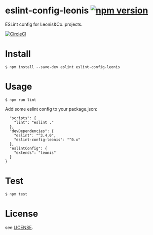 # eslint-config-leonis [![npm version](https://badge.fury.io/js/eslint-config-leonis.svg)](https://badge.fury.io/js/eslint-config-leonis)

ESLint config for Leonis&amp;Co. projects.

[![CircleCI](https://circleci.com/gh/leonis/eslint-config-leonis.svg?style=svg)](https://circleci.com/gh/leonis/eslint-config-leonis)

# Install

```
$ npm install --save-dev eslint eslint-config-leonis
```

# Usage

```
$ npm run lint
```

Add some eslint config to your package.json:

```
  "scripts": {
    "lint": "eslint ."
  },
  "devDependencies": {
    "eslint": "^3.4.0",
    "eslint-config-leonis": "^0.x"
  },
  "eslintConfig": {
    "extends": "leonis"
  }
}
```

# Test

```
$ npm test
```

# License

see [LICENSE](https://github.com/leonis/eslint-config-leonis/blob/master/LICENSE).
